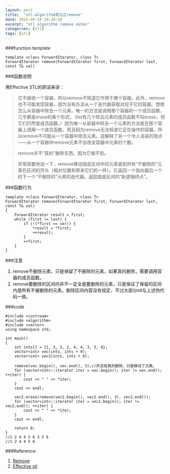 ```yaml
---
layout: post
title:  "stl-algorithm笔记之remove"
date: 2014-09-24 19:28:18
excerpt: "stl algorithm remove notes"
categories: [stl]
tags: [stl]
---
```


###function template

```
template <class ForwardIterator, class T>
ForwardIterator remove(ForwardIterator first, ForwardIterator last, const T& val)
```


<!--more-->


###函数说明

用Effective STL的原话来讲：

> 它不接收一个容器，所以remove不知道它作用于哪个容器。此外，remove也不可能发现容器，因为没有办法从一个迭代器获取对应于它的容器。想想怎么从容器中除去一个元素。唯一的方法是调用那个容器的一个成员函数，几乎都是erase的某个形式，（list有几个除去元素的成员函数不叫erase，但它们仍然是成员函数。）因为唯一从容器中除去一个元素的方法是在那个容器上调用一个成员函数，而且因为remove无法知道它正在操作的容器，所以remove不可能从一个容器中除去元素。这解释了另一个令人沮丧的观点——从一个容器中remove元素不会改变容器中元素的个数。

> remove并不“真的”删除东西，因为它做不到。

> 非常简要地说一下，remove移动指定区间中的元素直到所有“不删除的”元素在区间的开头（相对位置和原来它们的一样）。它返回一个指向最后一个的下一个“不删除的”元素的迭代器。返回值是区间的“新逻辑终点”。

###函数行为  

```
template <class ForwardIterator, class T>
ForwardIterator remove(ForwardIterator first, ForwardIterator last, const T& val)
{
    ForwardIterator result = first;
    while (first != last) {
        if (!(*first == var)) {
            *result = *first;
            ++result;
        }
        ++first;
    }
}
```

###注意
1. remove不删除元素，只是保留了不删除的元素，如果真的删除，需要调用容器的成员函数。
2. remove要删除的区间内并不一定全是要删除的元素，只是保证了保留的区间内是所有不被删除的元素。删除区间内容没有规定，不过大部分stl与上述伪代码一致。

###code

```
#include <iostream>
#include <algorithm>
#include <vector>
using namespace std;

int main()
{
    int ints[] = {1, 3, 3, 2, 4, 4, 3, 5, 6};
    vector<int> vec(ints, ints + 9);
    vector<int> vec2(ints, ints + 9);

    remove(vec.begin(), vec.end(), 3);//并没有真的删除，只是移动了元素。
    for (vector<int>::iterator iter = vec.begin(); iter != vec.end(); ++iter) {
        cout << " " << *iter;
    }
    cout << endl;

    vec2.erase(remove(vec2.begin(), vec2.end(), 3), vec2.end());
    for (vector<int>::iterator iter = vec2.begin(); iter != vec2.end(); ++iter) {
        cout << " " << *iter;
    }
    cout << endl;

    return 0;
}
//1 2 4 4 5 6 3 5 6
//1 2 4 4 5 6
```

###Reference:
1. [Remove](http://www.cplusplus.com/reference/algorithm/remove)
2. [Effective stl](http://www.amazon.cn/%E5%9B%BE%E4%B9%A6/dp/B00CSWIJUQ/ref=pd_sim_b_5?ie=UTF8&refRID=18Z6X8EBY6YTNK0Q3EN9)


